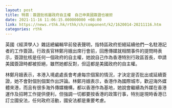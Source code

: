 ```yaml
---
layout: post
title: 特首：簽證批核屬政府自主權　自己申美國簽證也被拒
date: 2021-11-16 11:06:15.000000000 +08:00
link: https://news.rthk.hk/rthk/ch/component/k2/1620014-20211116.htm
categories: rthk
---
```


英國《經濟學人》雜誌總編輯早前發表聲明，指特區政府拒絕延續他們一名駐港記者的工作簽證。行政長官林鄭月娥出席行會前，回應傳媒就相關事件的提問時表示，簽證批核是任何一個政府的自主權，她說自己作為香港特別行政區首長，申請美國簽證時都被拒絕，雖然她都反對，但這都是美國政府的自主權。

林鄭月娥表示，本港入境處處長會考慮每宗個案的情況，才決定是否批出或延續簽證，她不會對個別個案作出評論。林鄭月娥表示，香港作為國際城市，歡迎海外媒體來港，而且有很多海外傳媒機構，都以香港作為基地，她說會繼續為外媒在香港運作及招聘工作提供便利，但強調一切都要按香港的政策行事，特別是現時香港已訂立國安法，任何政府活動，國安法都是重要考慮。
